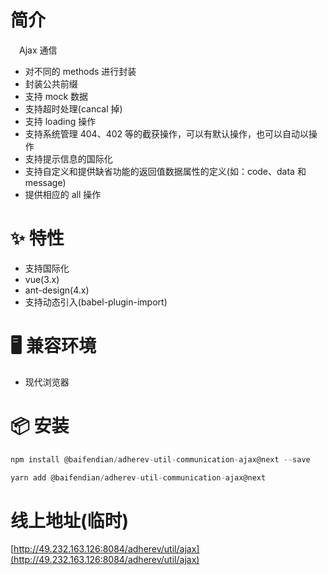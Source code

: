 # 简介
&ensp;&ensp;Ajax 通信
- 对不同的 methods 进行封装
- 封装公共前缀
- 支持 mock 数据
- 支持超时处理(cancal 掉)
- 支持 loading 操作
- 支持系统管理 404、402 等的截获操作，可以有默认操作，也可以自动以操作
- 支持提示信息的国际化
- 支持自定义和提供缺省功能的返回值数据属性的定义(如：code、data 和 message)
- 提供相应的 all 操作

# ✨ 特性
- 支持国际化
- vue(3.x)
- ant-design(4.x)
- 支持动态引入(babel-plugin-import)

# 🖥 兼容环境
- 现代浏览器

# 📦 安装
```javascript
npm install @baifendian/adherev-util-communication-ajax@next --save
```

```javascript
yarn add @baifendian/adherev-util-communication-ajax@next
```

# 线上地址(临时)
[http://49.232.163.126:8084/adherev/util/ajax](http://49.232.163.126:8084/adherev/util/ajax)




